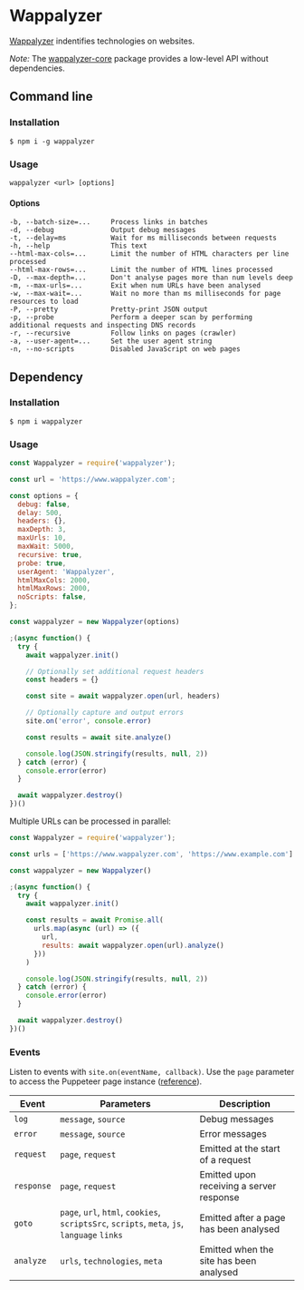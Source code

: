 # Wappalyzer

[Wappalyzer](https://www.wappalyzer.com/) indentifies technologies on websites. 

*Note:* The [wappalyzer-core](https://www.npmjs.com/package/wappalyzer-core) package provides a low-level API without dependencies.

## Command line

### Installation

```shell
$ npm i -g wappalyzer
```

### Usage

```
wappalyzer <url> [options]
```

#### Options

```
-b, --batch-size=...     Process links in batches
-d, --debug              Output debug messages
-t, --delay=ms           Wait for ms milliseconds between requests
-h, --help               This text
--html-max-cols=...      Limit the number of HTML characters per line processed
--html-max-rows=...      Limit the number of HTML lines processed
-D, --max-depth=...      Don't analyse pages more than num levels deep
-m, --max-urls=...       Exit when num URLs have been analysed
-w, --max-wait=...       Wait no more than ms milliseconds for page resources to load
-P, --pretty             Pretty-print JSON output
-p, --probe              Perform a deeper scan by performing additional requests and inspecting DNS records
-r, --recursive          Follow links on pages (crawler)
-a, --user-agent=...     Set the user agent string
-n, --no-scripts         Disabled JavaScript on web pages
```


## Dependency

### Installation

```shell
$ npm i wappalyzer
```

### Usage

```javascript
const Wappalyzer = require('wappalyzer');

const url = 'https://www.wappalyzer.com';

const options = {
  debug: false,
  delay: 500,
  headers: {},
  maxDepth: 3,
  maxUrls: 10,
  maxWait: 5000,
  recursive: true,
  probe: true,
  userAgent: 'Wappalyzer',
  htmlMaxCols: 2000,
  htmlMaxRows: 2000,
  noScripts: false,
};

const wappalyzer = new Wappalyzer(options)

;(async function() {
  try {
    await wappalyzer.init()

    // Optionally set additional request headers
    const headers = {}

    const site = await wappalyzer.open(url, headers)

    // Optionally capture and output errors
    site.on('error', console.error)

    const results = await site.analyze()

    console.log(JSON.stringify(results, null, 2))
  } catch (error) {
    console.error(error)
  }

  await wappalyzer.destroy()
})()
```

Multiple URLs can be processed in parallel:

```javascript
const Wappalyzer = require('wappalyzer');

const urls = ['https://www.wappalyzer.com', 'https://www.example.com']

const wappalyzer = new Wappalyzer()

;(async function() {
  try {
    await wappalyzer.init()

    const results = await Promise.all(
      urls.map(async (url) => ({
        url,
        results: await wappalyzer.open(url).analyze()
      }))
    )

    console.log(JSON.stringify(results, null, 2))
  } catch (error) {
    console.error(error)
  }

  await wappalyzer.destroy()
})()
```

### Events

Listen to events with `site.on(eventName, callback)`. Use the `page` parameter to access the Puppeteer page instance ([reference](https://github.com/puppeteer/puppeteer/blob/main/docs/api.md#class-page)).

| Event       | Parameters                     | Description                              |
|-------------|--------------------------------|------------------------------------------|
| `log`       | `message`, `source`            | Debug messages                           |
| `error`     | `message`, `source`            | Error messages                           |
| `request`   | `page`, `request`              | Emitted at the start of a request        |
| `response`  | `page`, `request`              | Emitted upon receiving a server response |
| `goto`      | `page`, `url`, `html`, `cookies`, `scriptsSrc`, `scripts`, `meta`, `js`, `language` `links` | Emitted after a page has been analysed |
| `analyze`   | `urls`, `technologies`, `meta` | Emitted when the site has been analysed |

